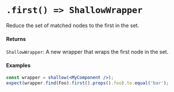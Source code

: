 # `.first() => ShallowWrapper`

Reduce the set of matched nodes to the first in the set.



#### Returns

`ShallowWrapper`: A new wrapper that wraps the first node in the set.



#### Examples

```jsx
const wrapper = shallow(<MyComponent />);
expect(wrapper.find(Foo).first().props().foo).to.equal('bar');
```

